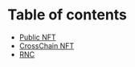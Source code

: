 # Table of contents

* [Public NFT](README.md)
* [CrossChain NFT](crosschain-nft.md)
* [RNC](rnc.md)
